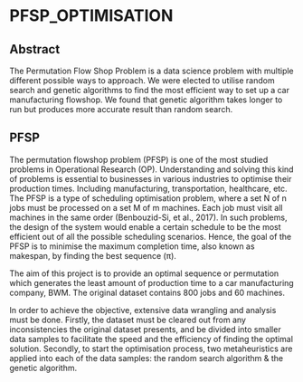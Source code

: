 # PFSP_OPTIMISATION

## Abstract
The Permutation Flow Shop Problem is a data science problem with multiple different possible ways to approach. We were elected to utilise random search and genetic algorithms to find the most efficient way to set up a car manufacturing flowshop. We found that genetic algorithm takes longer to run but produces more accurate result than random search.

## PFSP
The permutation flowshop problem (PFSP) is one of the most studied problems in Operational Research (OP). Understanding and solving this kind of problems is essential to businesses in various industries to optimise their production times. Including manufacturing, transportation, healthcare, etc. The PFSP is a type of scheduling optimisation problem, where a set N of n jobs must be processed on a set M of m machines. Each job must visit all machines in the same order (Benbouzid-Si, et al., 2017). In such problems, the design of the system would enable a certain schedule to be the most efficient out of all the possible scheduling scenarios. Hence, the goal of the PFSP is to minimise the maximum completion time, also known as makespan, by finding the best sequence (π).

The aim of this project is to provide an optimal sequence or permutation which generates the least amount of production time to a car manufacturing company, BWM. The original dataset contains 800 jobs and 60 machines.

In order to achieve the objective, extensive data wrangling and analysis must be done. Firstly, the dataset must be cleared out from any inconsistencies the original dataset presents, and be divided into smaller data samples to facilitate the speed and the efficiency of finding the optimal solution. Secondly, to start the optimisation process, two metaheuristics are applied into each of the data samples: the random search algorithm & the genetic algorithm. 



